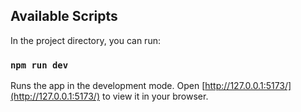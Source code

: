 ## Available Scripts

In the project directory, you can run:

### `npm run dev`
Runs the app in the development mode.
Open [http://127.0.0.1:5173/](http://127.0.0.1:5173/) to view it in your browser.
